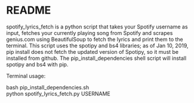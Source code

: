# README

spotify_lyrics_fetch is a python script that takes your Spotify username as input, fetches your currently playing song from Spotify and scrapes genius.com using BeautifulSoup to fetch the lyrics and print them to the terminal. This script uses the spotipy and bs4 libraries; as of Jan 10, 2019, pip install does not fetch the updated version of Spotipy, so it must be installed from github. The pip_install_dependencies shell script will install spotipy and bs4 with pip. 

Terminal usage:

bash pip_install_dependencies.sh  
python spotify_lyrics_fetch.py USERNAME